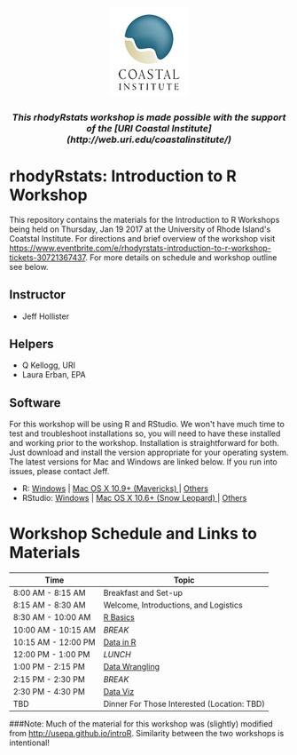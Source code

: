 <div align="center" style="text-align:center">
<img src="ci_logo_trans_small.png"/>

<h3 style="font-style: italic;">This rhodyRstats workshop is made possible with the support of the [URI Coastal Institute](http://web.uri.edu/coastalinstitute/)</h2>
</div>

# rhodyRstats: Introduction to R Workshop

This repository contains the materials for the Introduction to R Workshops being held on Thursday, Jan 19 2017 at the University of Rhode Island's Coatstal Institute.  For directions and brief overview of the workshop visit <https://www.eventbrite.com/e/rhodyrstats-introduction-to-r-workshop-tickets-30721367437>. For more details on schedule and workshop outline see below.

## Instructor
 - Jeff Hollister
 
## Helpers
 - Q Kellogg, URI
 - Laura Erban, EPA

 
## Software 

For this workshop will be using R and RStudio. We won't have much time to test and troubleshoot installations so, you will need to have these installed and working prior to the workshop.  Installation is straightforward for both.  Just download and install the version appropriate for your operating system.  The latest versions for Mac and Windows are linked below.  If you run into issues, please contact Jeff.

- R: [Windows](https://cran.r-project.org/bin/windows/base/R-3.3.2-win.exe) | [Mac OS X 10.9+ (Mavericks) ](https://cran.r-project.org/bin/macosx/R-3.3.2.pkg) |  [Others](https://cran.r-project.org/)
- RStudio: [Windows](https://download1.rstudio.org/RStudio-1.0.136.exe) | [Mac OS X 10.6+ (Snow Leopard) ](https://download1.rstudio.org/RStudio-1.0.136.dmg) |  [Others](https://www.rstudio.com/products/rstudio/download/)

# Workshop Schedule and Links to Materials

| Time                | Topic                                     | 
| ------------------- | ----------------------------------------- | 
| 8:00 AM - 8:15 AM   | Breakfast and Set-up                      |
| 8:15 AM - 8:30 AM   | Welcome, Introductions, and Logistics     |
| 8:30 AM - 10:00 AM  | [R Basics](lessons/01_basics.md)          | 
| 10:00 AM - 10:15 AM | *BREAK*                                   |
| 10:15 AM - 12:00 PM | [Data in R](lessons/02_data.md)           |       
| 12:00 PM - 1:00 PM  | *LUNCH*                                   |
| 1:00 PM - 2:15 PM   | [Data Wrangling](lessons/03_wrangling.md) |
| 2:15 PM - 2:30 PM   | *BREAK*                                   |
| 2:30 PM - 4:30 PM   | [Data Viz](lessons/04_viz.md)             |
| TBD                 | Dinner For Those Interested (Location: TBD) |

###Note: 
Much of the material for this workshop was (slightly) modified from <http://usepa.github.io/introR>.  Similarity between the two workshops is intentional!